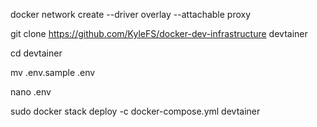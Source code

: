 docker network create --driver overlay --attachable proxy

git clone https://github.com/KyleFS/docker-dev-infrastructure devtainer

cd devtainer

mv .env.sample .env

nano .env

sudo docker stack deploy -c docker-compose.yml devtainer

